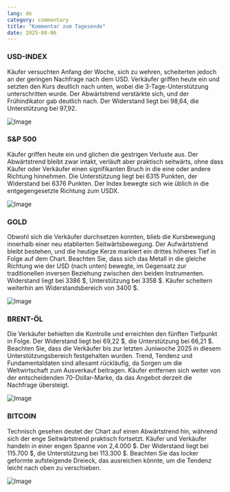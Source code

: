 ```yaml
---
lang: de
category: commentary
title: "Kommentar zum Tagesende"
date: 2025-08-06
---
```


### USD-INDEX

Käufer versuchten Anfang der Woche, sich zu wehren, scheiterten jedoch an der geringen Nachfrage nach dem USD. Verkäufer griffen heute ein und setzten den Kurs deutlich nach unten, wobei die 3-Tage-Unterstützung unterschritten wurde. Der Abwärtstrend verstärkte sich, und der Frühindikator gab deutlich nach. Der Widerstand liegt bei 98,64, die Unterstützung bei 97,92.

![Image](https://markleighedu.github.io/img/Aug-2025/06-Aug-2025/usdindex.jpg)

### S&P 500

Käufer griffen heute ein und glichen die gestrigen Verluste aus. Der Abwärtstrend bleibt zwar intakt, verläuft aber praktisch seitwärts, ohne dass Käufer oder Verkäufer einen signifikanten Bruch in die eine oder andere Richtung hinnehmen. Die Unterstützung liegt bei 6315 Punkten, der Widerstand bei 6376 Punkten. Der Index bewegte sich wie üblich in die entgegengesetzte Richtung zum USDX.

![Image](https://markleighedu.github.io/img/Aug-2025/06-Aug-2025/sp500.jpg)

### GOLD

Obwohl sich die Verkäufer durchsetzen konnten, blieb die Kursbewegung innerhalb einer neu etablierten Seitwärtsbewegung. Der Aufwärtstrend bleibt bestehen, und die heutige Kerze markiert ein drittes höheres Tief in Folge auf dem Chart. Beachten Sie, dass sich das Metall in die gleiche Richtung wie der USD (nach unten) bewegte, im Gegensatz zur traditionellen inversen Beziehung zwischen den beiden Instrumenten. Widerstand liegt bei 3386 $, Unterstützung bei 3358 $. Käufer scheitern weiterhin am Widerstandsbereich von 3400 $.

![Image](https://markleighedu.github.io/img/Aug-2025/06-Aug-2025/gold.jpg)

### BRENT-ÖL

Die Verkäufer behielten die Kontrolle und erreichten den fünften Tiefpunkt in Folge. Der Widerstand liegt bei 69,22 $, die Unterstützung bei 66,21 $. Beachten Sie, dass die Verkäufer bis zur letzten Juniwoche 2025 in diesem Unterstützungsbereich festgehalten wurden. Trend, Tendenz und Fundamentaldaten sind allesamt rückläufig, da Sorgen um die Weltwirtschaft zum Ausverkauf beitragen. Käufer entfernen sich weiter von der entscheidenden 70-Dollar-Marke, da das Angebot derzeit die Nachfrage übersteigt.

![Image](https://markleighedu.github.io/img/Aug-2025/06-Aug-2025/brentoil.jpg)

### BITCOIN

Technisch gesehen deutet der Chart auf einen Abwärtstrend hin, während sich der enge Seitwärtstrend praktisch fortsetzt. Käufer und Verkäufer handeln in einer engen Spanne von 2,4.000 $. Der Widerstand liegt bei 115.700 $, die Unterstützung bei 113.300 $. Beachten Sie das locker geformte aufsteigende Dreieck, das ausreichen könnte, um die Tendenz leicht nach oben zu verschieben.

![Image](https://markleighedu.github.io/img/Aug-2025/06-Aug-2025/bitcoin.jpg)

